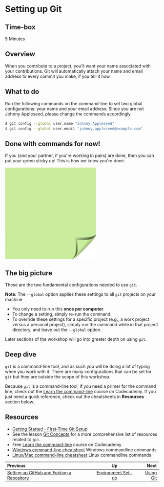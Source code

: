 <!-- begin auto-generated title section -->
# Setting up Git
<!-- end auto-generated section -->


## Time-box

5 Minutes


## Overview

When you contribute to a project, you'll want your name associated with your contributions. Git will automatically attach your name and email address to every commit you make, if you tell it how.


## What to do

Run the following commands on the command-line to set two global configurations: your name and your email address. Since you are not Johnny Appleseed, please change the commands accordingly.

```bash
$ git config --global user.name "Johnny Appleseed"
$ git config --global user.email "johnny.appleseed@example.com"
```

## Done with commands for now!

If you (and your partner, if you're working in pairs) are done, then you can put your green sticky up! This is how we know you're done.

![green sticky note](images/Sticky-Note-02-Green-300px.png)

## The big picture

These are the two fundamental configurations needed to use `git`.

**Note:** The `--global` option applies these settings to all `git` projects on your machine  
* You only need to run this **once per computer**.  
* To change a setting, simply re-run the command.  
* To override these settings for a specific project (e.g., a work project versus a personal project), simply run the command while in that project directory, and leave out the `--global` option.

Later sections of the workshop will go into greater depth on using `git`.

## Deep dive

`git` is a command-line tool, and as such you will be doing a lot of typing when you work with it. There are many configurations that can be set for `git` but they are outside the scope of this workshop.

Because `git` is a command-line tool, if you need a primer for the command line, check out the [Learn the command-line](https://www.codecademy.com/learn/learn-the-command-line) course on Codecademy. If you just need a quick reference, check out the cheatsheets in **Resources** section below.


## Resources

* [Getting Started - First-Time Git Setup](https://git-scm.com/book/en/v2/Getting-Started-First-Time-Git-Setup)
* See the lesson [Git Concepts](./git_concepts.md) for a more comprehensive list of resources related to `git`.
* Free [Learn the command-line](https://www.codecademy.com/learn/learn-the-command-line) course on Codecademy
* [Windows command-line cheatsheet](http://www.cs.columbia.edu/~sedwards/classes/2017/1102-spring/Command%20Prompt%20Cheatsheet.pdf) Windows commandline commands
* [Linux/Mac command-line cheatsheet](https://files.fosswire.com/2007/08/fwunixref.pdf) Linux commandline commands

<!-- begin auto-generated nav-links section -->
| Previous | Up | Next |
|:---------|:---:|-----:|
| [Setting up GitHub and Forking a Repository](./github_setup.md) | [Environment Set-up](./environment_overview.md) | [Using Git](./git_overview.md) |
<!-- end auto-generated section -->
